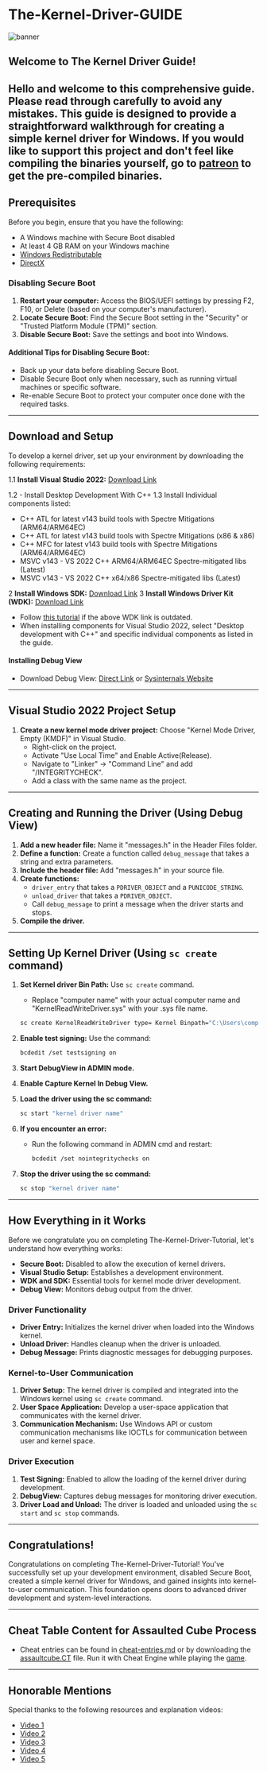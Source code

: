# The-Kernel-Driver-GUIDE

![banner](https://github.com/CollinEdward/The-Kernel-Driver-Tutorial/assets/66748817/998669c2-d062-4ce0-a671-2917e84058ca)

## Welcome to The Kernel Driver Guide!

Hello and welcome to this comprehensive guide. Please read through carefully to avoid any mistakes. This guide is designed to provide a straightforward walkthrough for creating a simple kernel driver for Windows.
If you would like to support this project and don't feel like compiling the binaries yourself, go to [patreon](https://www.patreon.com/icysponge/shop) to get the pre-compiled binaries.
---

## Prerequisites

Before you begin, ensure that you have the following:

- A Windows machine with Secure Boot disabled
- At least 4 GB RAM on your Windows machine
- [Windows Redistributable](https://download.visualstudio.microsoft.com/download/pr/a061be25-c14a-489a-8c7c-bb72adfb3cab/4DFE83C91124CD542F4222FE2C396CABEAC617BB6F59BDCBDF89FD6F0DF0A32F/VC_redist.x64.exe)
- [DirectX]([https://download.microsoft.com/download/1/7/1/1718CCC4-6315-4D8E-9543-8E28A4E18C4C/dxwebsetup.exe](https://www.microsoft.com/en-us/download/details.aspx?id=6812))

### Disabling Secure Boot

1. **Restart your computer:** Access the BIOS/UEFI settings by pressing F2, F10, or Delete (based on your computer's manufacturer).
2. **Locate Secure Boot:** Find the Secure Boot setting in the "Security" or "Trusted Platform Module (TPM)" section.
3. **Disable Secure Boot:** Save the settings and boot into Windows.

#### Additional Tips for Disabling Secure Boot:

- Back up your data before disabling Secure Boot.
- Disable Secure Boot only when necessary, such as running virtual machines or specific software.
- Re-enable Secure Boot to protect your computer once done with the required tasks.

---

## Download and Setup

To develop a kernel driver, set up your environment by downloading the following requirements:

1.1 **Install Visual Studio 2022:** [Download Link](https://visualstudio.microsoft.com/downloads/)

1.2 - Install Desktop Development With C++
1.3 Install Individual components listed:  
  - C++ ATL for latest v143 build tools with Spectre Mitigations (ARM64/ARM64EC)
  - C++ ATL for latest v143 build tools with Spectre Mitigations (x86 & x86)
  - C++ MFC for latest v143 build tools with Spectre Mitigations (ARM64/ARM64EC)
  - MSVC v143 - VS 2022 C++ ARM64/ARM64EC Spectre-mitigated libs (Latest)
  - MSVC v143 - VS 2022 C++ x64/x86 Spectre-mitigated libs (Latest)


2 **Install Windows SDK:** [Download Link](https://developer.microsoft.com/en-us/windows/downloads/windows-sdk/)
3 **Install Windows Driver Kit (WDK):** [Download Link](https://learn.microsoft.com/en-us/windows-hardware/drivers/download-the-wdk)

- Follow [this tutorial](https://learn.microsoft.com/en-us/windows-hardware/drivers/download-the-wdk) if the above WDK link is outdated.
- When installing components for Visual Studio 2022, select "Desktop development with C++" and specific individual components as listed in the guide.

#### Installing Debug View

- Download Debug View: [Direct Link](https://download.sysinternals.com/files/DebugView.zip) or [Sysinternals Website](https://learn.microsoft.com/en-us/sysinternals/downloads/debugview)

---

## Visual Studio 2022 Project Setup

1. **Create a new kernel mode driver project:** Choose "Kernel Mode Driver, Empty (KMDF)" in Visual Studio.
   - Right-click on the project.
   - Activate "Use Local Time" and Enable Active(Release).
   - Navigate to "Linker" -> "Command Line" and add "/INTEGRITYCHECK".
   - Add a class with the same name as the project.

---

## Creating and Running the Driver (Using Debug View)

1. **Add a new header file:** Name it "messages.h" in the Header Files folder.
2. **Define a function:** Create a function called `debug_message` that takes a string and extra parameters.
3. **Include the header file:** Add "messages.h" in your source file.
4. **Create functions:** 
   - `driver_entry` that takes a `PDRIVER_OBJECT` and a `PUNICODE_STRING`.
   - `unload_driver` that takes a `PDRIVER_OBJECT`.
   - Call `debug_message` to print a message when the driver starts and stops.
5. **Compile the driver.**

---

## Setting Up Kernel Driver (Using `sc create` command)

1. **Set Kernel driver Bin Path:** Use `sc create` command.
   - Replace "computer name" with your actual computer name and "KernelReadWriteDriver.sys" with your .sys file name.

   ```bash
   sc create KernelReadWriteDriver type= Kernel Binpath="C:\Users\computer name\source\repos\KernelReadWriteDriver\x64\Release\KernelReadWriteDriver.sys"
   ```

2. **Enable test signing:** Use the command:
   ```bash
   bcdedit /set testsigning on
   ```

3. **Start DebugView in ADMIN mode.**
4. **Enable Capture Kernel In Debug View.**

5. **Load the driver using the sc command:**
   ```bash
   sc start "kernel driver name"
   ```

6. **If you encounter an error:**
   - Run the following command in ADMIN cmd and restart:
     ```bash
     bcdedit /set nointegritychecks on
     ```

7. **Stop the driver using the sc command:**
   ```bash
   sc stop "kernel driver name"
   ```

---

## How Everything in it Works

Before we congratulate you on completing The-Kernel-Driver-Tutorial, let's understand how everything works:

- **Secure Boot:** Disabled to allow the execution of kernel drivers.
- **Visual Studio Setup:** Establishes a development environment.
- **WDK and SDK:** Essential tools for kernel mode driver development.
- **Debug View:** Monitors debug output from the driver.

### Driver Functionality

- **Driver Entry:** Initializes the kernel driver when loaded into the Windows kernel.
- **Unload Driver:** Handles cleanup when the driver is unloaded.
- **Debug Message:** Prints diagnostic messages for debugging purposes.

### Kernel-to-User Communication

1. **Driver Setup:** The kernel driver is compiled and integrated into the Windows kernel using `sc create` command.
2. **User Space Application:** Develop a user-space application that communicates with the kernel driver.
3. **Communication Mechanism:** Use Windows API or custom communication mechanisms like IOCTLs for communication between user and kernel space.

### Driver Execution

1. **Test Signing:** Enabled to allow the loading of the kernel driver during development.
2. **DebugView:** Captures debug messages for monitoring driver execution.
3. **Driver Load and Unload:** The driver is loaded and unloaded using the `sc start` and `sc stop` commands.

---

## Congratulations!

Congratulations on completing The-Kernel-Driver-Tutorial! You've successfully set up your development environment, disabled Secure Boot, created a simple kernel driver for Windows, and gained insights into kernel-to-user communication. This foundation opens doors to advanced driver development and system-level interactions.

---

## Cheat Table Content for Assaulted Cube Process

- Cheat entries can be found in [cheat-entries.md](cheat-entries.md) or by downloading the [assaultcube.CT](assaultcube.CT) file. Run it with Cheat Engine while playing the [game](https://github.com/assaultcube/AC/releases/tag/v1.3.0.2).

---

## Honorable Mentions

Special thanks to the following resources and explanation videos:

- [Video 1](https://www.youtube.com/watch?v=6TBQ7lWYQ0g)
- [Video 2](https://www.youtube.com/watch?v=EaxaQYESDlM)
- [Video 3](https://www.youtube.com/watch?v=KzD_nc5B_8w)
- [Video 4](https://www.youtube.com/watch?v=eumG222Efzs)
- [Video 5](https://www.youtube.com/watch?v=8oC0w6WhZ1E)
